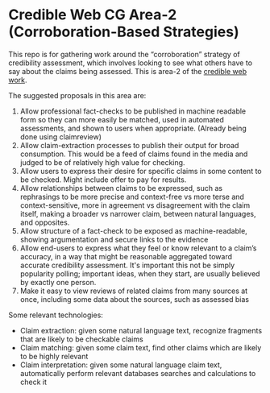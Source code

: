 # Credible Web CG Area-2 (Corroboration-Based Strategies)

This repo is for gathering work around the “corroboration” strategy of credibility assessment, which involves looking to see what others have to say about the claims being assessed.  This is area-2 of the [credible web work](https://credweb.org).

The suggested proposals in this area are:

1. Allow professional fact-checks to be published in machine readable form so they can more easily be matched, used in automated assessments, and shown to users when appropriate. (Already being done using claimreview)
2. Allow claim-extraction processes to publish their output for broad consumption. This would be a feed of claims found in the media and judged to be of relatively high value for checking. 
3. Allow users to express their desire for specific claims in some content to be checked. Might include offer to pay for results.
4. Allow relationships between claims to be expressed, such as rephrasings to be more precise and context-free vs more terse and context-sensitive, more in agreement vs disagreement with the claim itself, making a broader vs narrower claim, between natural languages, and opposites.
5. Allow structure of a fact-check to be exposed as machine-readable, showing argumentation and secure links to the evidence
6. Allow end-users to express what they feel or know relevant to a claim’s accuracy, in a way that might be reasonable aggregated toward accurate credibility assessment. It's important this not be simply popularity polling; important ideas, when they start, are usually believed by exactly one person.
7. Make it easy to view reviews of related claims from many sources at once, including some data about the sources, such as assessed bias

Some relevant technologies:

* Claim extraction: given some natural language text, recognize fragments that are likely to be checkable claims
* Claim matching: given some claim text, find other claims which are likely to be highly relevant
* Claim interpretation: given some natural language claim text, automatically perform relevant databases searches and calculations to check it

